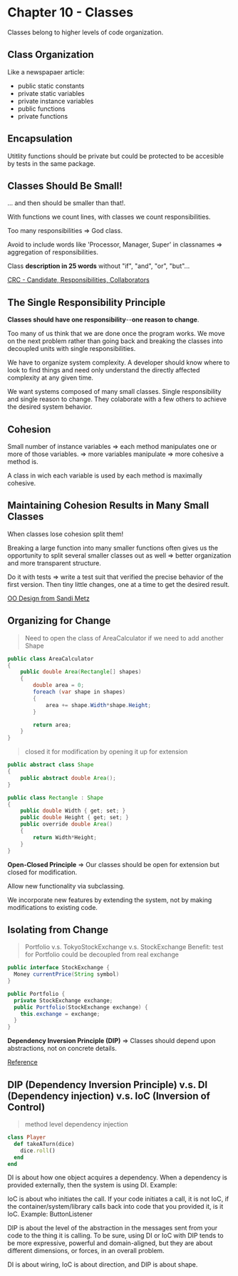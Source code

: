 # Chapter 10 - Classes #

Classes belong to higher levels of code organization.

## Class Organization 
Like a newspapaer article:

* public static constants
* private static variables
* private instance variables
* public functions
* private functions

## Encapsulation 
Utitlity functions should be private but could be protected to be accesible by tests in the same package.

## Classes Should Be Small!
... and then should be smaller than that!.

With functions we count lines, with classes we count responsibilities.

Too many responsibilities => God class.

Avoid to include words like 'Processor, Manager, Super' in classnames => aggregation of responsibilities.

Class **description in 25 words** without "if", "and", "or", "but"...

<aside class="notes">
<a href="http://agilemodeling.com/artifacts/crcModel.htm" >CRC - Candidate, Responsibilities, Collaborators</a>
</aside>

## The Single Responsibility Principle
**Classes should have one responsibility**--**one reason to change**.

Too many of us think that we are done once the program works. We move on the next problem rather than going back and breaking the classes into decoupled units with single responsibilities.

We have to organize system complexity. A developer should know where to look to find things and need only understand the directly affected complexity at any given time.

We want systems composed of many small classes. Single responsibility and single reason to change. They colaborate with a few others to achieve the desired system behavior.

## Cohesion
Small number of instance variables => each method manipulates one or more of those variables. => more variables manipulate => more cohesive a method is.

A class in wich each variable is used by each method is maximally cohesive.

## Maintaining Cohesion Results in Many Small Classes
When classes lose cohesion split them!

Breaking a large function into many smaller functions often gives us the opportunity to split several smaller classes out as well => better organization and more transparent structure.

Do it with tests => write a test suit that verified the precise behavior of the first version. Then tiny little changes, one at a time to get the desired result.


<aside class="notes">
<a href="https://18f.gsa.gov/2016/06/24/5-lessons-in-object-oriented-design-from-sandi-metz/" > OO Design from Sandi Metz</a>
</aside>


## Organizing for Change 

> Need to open the class of AreaCalculator if we need to add another Shape

```java
public class AreaCalculator
{
    public double Area(Rectangle[] shapes)
    {
        double area = 0;
        foreach (var shape in shapes)
        {
            area += shape.Width*shape.Height;
        }

        return area;
    }
}

```


> closed it for modification by opening it up for extension

```java
public abstract class Shape
{
    public abstract double Area();
}

public class Rectangle : Shape
{
    public double Width { get; set; }
    public double Height { get; set; }
    public override double Area()
    {
        return Width*Height;
    }
}
```
**Open-Closed Principle** => Our classes should be open for extension but closed for modification.

Allow new functionality via subclassing.

We incorporate new features by extending the system, not by making modifications to existing code.


## Isolating from Change
> Portfolio v.s. TokyoStockExchange v.s. StockExchange
> Benefit: test for Portfolio could be decoupled from real exchange

```java
public interface StockExchange {
  Money currentPrice(String symbol)
}

public Portfolio {
  private StockExchange exchange;
  public Portfolio(StockExchange exchange) {
    this.exchange = exchange;
  }
}

```

**Dependency Inversion Principle (DIP)** => Classes should depend upon abstractions, not on concrete details.

<aside class="notes">
<a href="https://martinfowler.com/articles/dipInTheWild.html"> Reference </a>
</aside>

## DIP (Dependency Inversion Principle) v.s. DI (Dependency injection) v.s. IoC (Inversion of Control)

> method level dependency injection

```ruby
class Player
  def takeATurn(dice)
    dice.roll()
  end
end
```

DI is about how one object acquires a dependency. When a dependency is provided externally, then the system is using DI. Example: 

IoC is about who initiates the call. If your code initiates a call, it is not IoC, if the container/system/library calls back into code that you provided it, is it IoC. Example: ButtonListener

DIP  is about the level of the abstraction in the messages sent from your code to the thing it is calling. To be sure, using DI or IoC with DIP tends to be more expressive, powerful and domain-aligned, but they are about different dimensions, or forces, in an overall problem.

DI is about wiring, IoC is about direction, and DIP is about shape.

